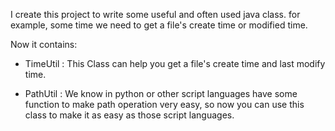 I create this project to write some useful and often used java class.
for example, some time we need to get a file's create time or modified time.

Now it contains:

* TimeUtil : This Class can help you get a file's create time and last modify time.

* PathUtil : We know in python or other script languages have some function to make path operation very easy, so now you can use this class to make it as easy as those script languages.

